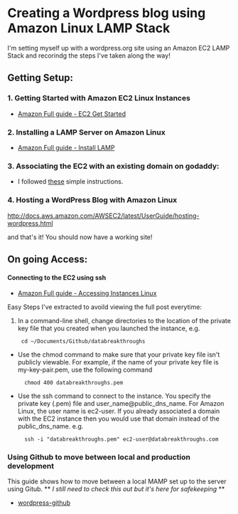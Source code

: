 # Creating a Wordpress blog using Amazon Linux LAMP Stack

I'm setting myself up with a wordpress.org site using an Amazon EC2 LAMP Stack and recorindg the steps I've taken along the way!

## Getting Setup:
	
### 1. Getting Started with Amazon EC2 Linux Instances

* [Amazon Full guide - EC2 Get Started ](http://docs.aws.amazon.com/AWSEC2/latest/UserGuide/EC2_GetStarted.html)

### 2. Installing a LAMP Server on Amazon Linux

* [Amazon Full guide - Install LAMP](http://docs.aws.amazon.com/AWSEC2/latest/UserGuide/install-LAMP.html)

### 3. Associating the EC2 with an existing domain on godaddy:

* I followed [these](http://andnovar.tech/2014/05/03/pointing-godaddy-domain-aws-ec2-instance/) simple instructions.

### 4. Hosting a WordPress Blog with Amazon Linux

http://docs.aws.amazon.com/AWSEC2/latest/UserGuide/hosting-wordpress.html 

and that's it! You should now have a working site!

## On going Access:

#### Connecting to the EC2 using ssh

* [Amazon Full guide - Accessing Instances Linux](http://docs.aws.amazon.com/AWSEC2/latest/UserGuide/AccessingInstancesLinux.html)

Easy Steps I've extracted to avoild viewing the full post everytime:

1. In a command-line shell, change directories to the location of the private key file that you created when you launched the instance, e.g.
		
		cd ~/Documents/Github/databreakthroughs
		
* Use the chmod command to make sure that your private key file isn't publicly viewable. For example, if the name of your private key file is my-key-pair.pem, use the following command

    	chmod 400 databreakthroughs.pem
    
* Use the ssh command to connect to the instance. You specify the private key (.pem) file and user_name@public_dns_name. For Amazon Linux, the user name is ec2-user. If you already associated a domain with the EC2 instance then you would use that domain instead of the public_dns_name. e.g.

        ssh -i "databreakthroughs.pem" ec2-user@databreakthroughs.com
        
       
### Using Github to move between local and production development 

This guide shows how to move between a local MAMP set up to the server using Gitub. ** *I still need to check this out but it's here for safekeeping* **

* [wordpress-github](http://45royale.com/blog/wordpress-github/)

 


